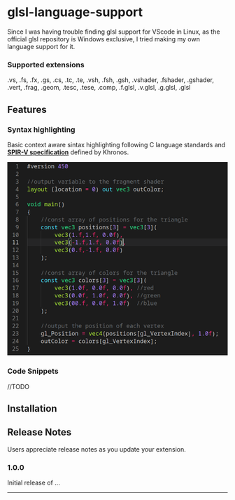 # glsl-language-support

Since I was having trouble finding glsl support for VScode in Linux, as the official glsl repository is Windows exclusive, I tried making my own language support for it.

### Supported extensions

.vs, .fs, .fx, .gs, .cs, .tc, .te, .vsh, .fsh, .gsh, .vshader, .fshader, .gshader, .vert, .frag, .geom, .tesc, .tese, .comp, .f.glsl, .v.glsl, .g.glsl, .glsl

## Features

### Syntax highlighting
Basic context aware sintax highlighting following C language standards and **[SPIR-V specification](https://www.khronos.org/registry/SPIR-V/specs/unified1/SPIRV.html)** defined by Khronos.

![Monokai color scheme](./assets/demo.png)

### Code Snippets
//TODO

## Installation


## Release Notes

Users appreciate release notes as you update your extension.

### 1.0.0

Initial release of ...

-----------------------------------------------------------------------------------------------------------

